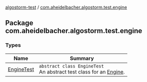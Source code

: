 [algostorm-test](../index.md) / [com.aheidelbacher.algostorm.test.engine](.)

## Package com.aheidelbacher.algostorm.test.engine

### Types

| Name | Summary |
|---|---|
| [EngineTest](-engine-test/index.md) | `abstract class EngineTest`<br>An abstract test class for an [Engine](#). |
